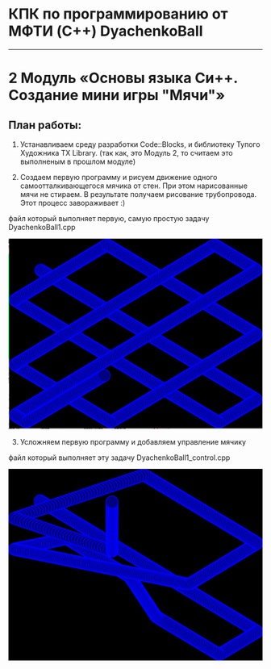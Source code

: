 # КПК по программированию от МФТИ (C++) DyachenkoBall

___
# 2 Модуль «Основы языка Cи++. Создание мини игры "Мячи"»


## План работы:


1)	Устанавливаем среду разработки Code::Blocks, и библиотеку Тупого Художника TX Library.
(так как, это Модуль 2, то считаем это выполненым в прошлом модуле)

2)	Создаем первую программу и рисуем движение одного самоотталкивающегося мячика от стен.
При этом нарисованные мячи не стираем. В результате получаем рисование трубопровода. Этот процесс завораживает :)

файл который выполняет первую, самую простую задачу
DyachenkoBall1.cpp

![Alt-текст]( https://github.com/kedamoD/DyachenkoBall/blob/main/Pictures/002.JPG  "пример первого трубопровода")

3)	Усложняем первую программу и добавляем управление мячику

файл который выполняет эту задачу
DyachenkoBall1_control.cpp

![Alt-текст]( https://github.com/kedamoD/DyachenkoBall/blob/main/Pictures/003.JPG  "пример трубопровода с управлением")
